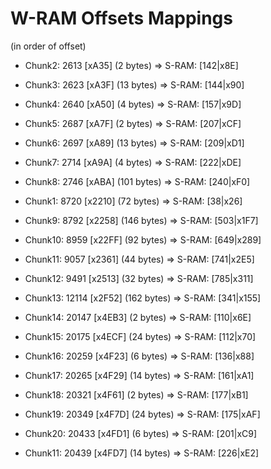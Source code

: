 ﻿# W-RAM Offsets Mappings

(in order of offset)

* Chunk2: 2613 [xA35] (2 bytes)      => S-RAM: [142|x8E]
* Chunk3: 2623 [xA3F] (13 bytes)     => S-RAM: [144|x90]
* Chunk4: 2640 [xA50] (4 bytes)      => S-RAM: [157|x9D]
* Chunk5: 2687 [xA7F] (2 bytes)      => S-RAM: [207|xCF]
* Chunk6: 2697 [xA89] (13 bytes)     => S-RAM: [209|xD1]
* Chunk7: 2714 [xA9A] (4 bytes)      => S-RAM: [222|xDE]
* Chunk8: 2746 [xABA] (101 bytes)    => S-RAM: [240|xF0]
* Chunk1: 8720 [x2210] (72 bytes)    => S-RAM: [38|x26]

* Chunk9: 8792 [x2258] (146 bytes)   => S-RAM: [503|x1F7]
* Chunk10: 8959 [x22FF] (92 bytes)   => S-RAM: [649|x289]
* Chunk11: 9057 [x2361] (44 bytes)   => S-RAM: [741|x2E5]
* Chunk12: 9491 [x2513] (32 bytes)   => S-RAM: [785|x311]

* Chunk13: 12114 [x2F52] (162 bytes) => S-RAM: [341|x155]

* Chunk14: 20147 [x4EB3] (2 bytes)   => S-RAM: [110|x6E]
* Chunk15: 20175 [x4ECF] (24 bytes)  => S-RAM: [112|x70]
* Chunk16: 20259 [x4F23] (6 bytes)   => S-RAM: [136|x88]

* Chunk17: 20265 [x4F29] (14 bytes)  => S-RAM: [161|xA1]
* Chunk18: 20321 [x4F61] (2 bytes)   => S-RAM: [177|xB1]
* Chunk19: 20349 [x4F7D] (24 bytes)  => S-RAM: [175|xAF]
* Chunk20: 20433 [x4FD1] (6 bytes)   => S-RAM: [201|xC9]
* Chunk11: 20439 [x4FD7] (14 bytes)  => S-RAM: [226|xE2]

